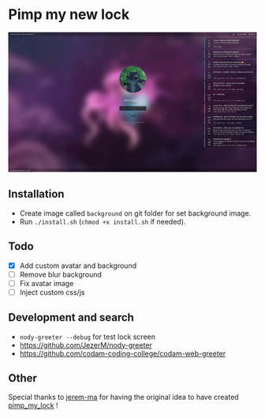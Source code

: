 # Pimp my new lock

![exemple](assets/exemple.png)


## Installation

- Create image called `background` on git folder for set background image.
- Run `./install.sh` (`chmod +x install.sh` if needed).

## Todo

- [x] Add custom avatar and background
- [ ] Remove blur background
- [ ] Fix avatar image
- [ ] Inject custom css/js

## Development and search

- `nody-greeter --debug` for test lock screen
- https://github.com/JezerM/nody-greeter
- https://github.com/codam-coding-college/codam-web-greeter

## Other

Special thanks to [jerem-ma](https://github.com/jerem-ma/) for having the original idea to have created [pimp_my_lock](https://github.com/jerem-ma/pimp_my_lock) !